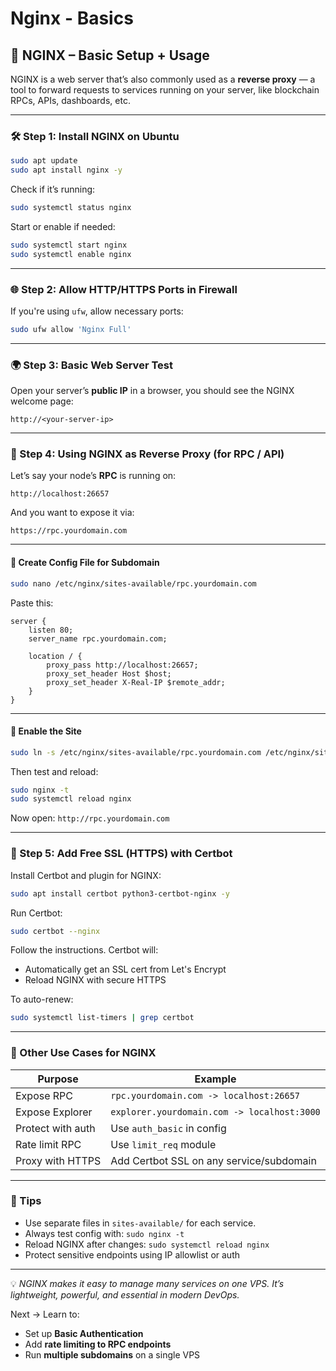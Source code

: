 # Nginx - Basics

## 🧭 NGINX – Basic Setup + Usage

NGINX is a web server that’s also commonly used as a **reverse proxy** — a tool to forward requests to services running on your server, like blockchain RPCs, APIs, dashboards, etc.

***

### 🛠️ Step 1: Install NGINX on Ubuntu

```bash
sudo apt update
sudo apt install nginx -y
```

Check if it’s running:

```bash
sudo systemctl status nginx
```

Start or enable if needed:

```bash
sudo systemctl start nginx
sudo systemctl enable nginx
```

***

### 🌐 Step 2: Allow HTTP/HTTPS Ports in Firewall

If you're using `ufw`, allow necessary ports:

```bash
sudo ufw allow 'Nginx Full'
```

***

### 🌍 Step 3: Basic Web Server Test

Open your server’s **public IP** in a browser, you should see the NGINX welcome page:

```
http://<your-server-ip>
```

***

### 🔁 Step 4: Using NGINX as Reverse Proxy (for RPC / API)

Let’s say your node’s **RPC** is running on:

```
http://localhost:26657
```

And you want to expose it via:

```
https://rpc.yourdomain.com
```

***

#### 📁 Create Config File for Subdomain

```bash
sudo nano /etc/nginx/sites-available/rpc.yourdomain.com
```

Paste this:

```nginx
server {
    listen 80;
    server_name rpc.yourdomain.com;

    location / {
        proxy_pass http://localhost:26657;
        proxy_set_header Host $host;
        proxy_set_header X-Real-IP $remote_addr;
    }
}
```

***

#### 🔗 Enable the Site

```bash
sudo ln -s /etc/nginx/sites-available/rpc.yourdomain.com /etc/nginx/sites-enabled/
```

Then test and reload:

```bash
sudo nginx -t
sudo systemctl reload nginx
```

Now open: `http://rpc.yourdomain.com`

***

### 🔐 Step 5: Add Free SSL (HTTPS) with Certbot

Install Certbot and plugin for NGINX:

```bash
sudo apt install certbot python3-certbot-nginx -y
```

Run Certbot:

```bash
sudo certbot --nginx
```

Follow the instructions. Certbot will:

* Automatically get an SSL cert from Let's Encrypt
* Reload NGINX with secure HTTPS

To auto-renew:

```bash
sudo systemctl list-timers | grep certbot
```

***

### 🧪 Other Use Cases for NGINX

| Purpose           | Example                                     |
| ----------------- | ------------------------------------------- |
| Expose RPC        | `rpc.yourdomain.com -> localhost:26657`     |
| Expose Explorer   | `explorer.yourdomain.com -> localhost:3000` |
| Protect with auth | Use `auth_basic` in config                  |
| Rate limit RPC    | Use `limit_req` module                      |
| Proxy with HTTPS  | Add Certbot SSL on any service/subdomain    |

***

### 🧠 Tips

* Use separate files in `sites-available/` for each service.
* Always test config with: `sudo nginx -t`
* Reload NGINX after changes: `sudo systemctl reload nginx`
* Protect sensitive endpoints using IP allowlist or auth

***

💡 _NGINX makes it easy to manage many services on one VPS. It’s lightweight, powerful, and essential in modern DevOps._

Next → Learn to:

* Set up **Basic Authentication**
* Add **rate limiting to RPC endpoints**
* Run **multiple subdomains** on a single VPS
